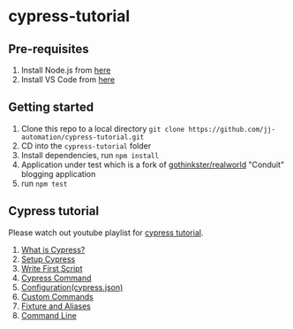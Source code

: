 # cypress-tutorial

## Pre-requisites

1. Install Node.js from [here](https://nodejs.org/en/download/)
2. Install VS Code from [here](https://code.visualstudio.com/Download)

## Getting started

1. Clone this repo to a local directory
  `git clone https://github.com/jj-automation/cypress-tutorial.git`
2. CD into the `cypress-tutorial` folder
3. Install dependencies, run `npm install`
4. Application under test which is a fork of [gothinkster/realworld](https://github.com/gothinkster/react-redux-realworld-example-app) "Conduit" blogging application
5. run `npm test`

## Cypress tutorial

Please watch out youtube playlist for [cypress tutorial](https://bit.ly/38kupBR).

1. [What is Cypress?](https://youtu.be/oH0tQQAm8gk)
2. [Setup Cypress](https://youtu.be/psxGFneUOFs)
3. [Write First Script](https://youtu.be/5BCgnAS18Nw)
4. [Cypress Command](https://youtu.be/5kfLZc8PguM)
5. [Configuration(cypress.json)](https://youtu.be/huSa4EgJkVc)
6. [Custom Commands](https://youtu.be/FCq0UqGZH58)
7. [Fixture and Aliases](https://youtu.be/adwI8ezAimY)
8. [Command Line](https://youtu.be/wWOH9Zb8UVc)